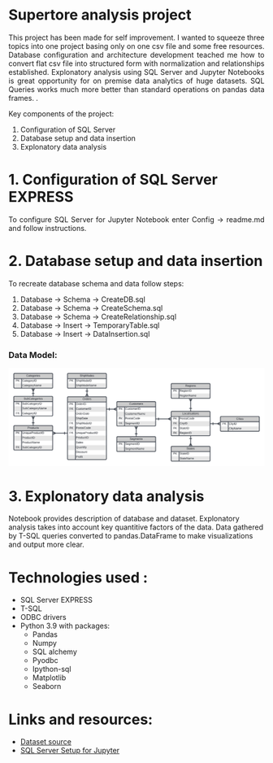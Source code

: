 # Supertore analysis project 

<p align='justify'>This project has been made for self improvement. I wanted to squeeze three topics into one project basing only on one csv file and some free resources. Database configuration and architecture development teached me how to convert flat csv file into structured form with normalization and relationships established. Explonatory analysis using SQL Server and Jupyter Notebooks is great opportunity for on premise data analytics of huge datasets. SQL Queries works much more better than standard operations on pandas data frames. .</p>

Key components of the project:
1. Configuration of SQL Server 
2. Database setup and data insertion 
3. Explonatory data analysis



# 1. Configuration of SQL Server EXPRESS
<p align='justify'>To configure SQL Server for Jupyter Notebook enter Config -> readme.md and follow instructions.</p>

# 2. Database setup and data insertion 
<p align='justify'> To recreate database schema and data follow steps: </p>

1. Database -> Schema -> CreateDB.sql 
2. Database -> Schema -> CreateSchema.sql
3. Database -> Schema -> CreateRelationship.sql
4. Database -> Insert -> TemporaryTable.sql
5. Database -> Insert -> DataInsertion.sql

### Data Model: 

![DatabaseSchema](Database/Schema/DataModel.png)

# 3. Explonatory data analysis
<p aling='justify'>Notebook provides description of database and dataset. Explonatory analysis takes into account key quantitive factors of the data. Data gathered by T-SQL queries converted to pandas.DataFrame to make visualizations and output more clear. </p>

 
# Technologies used :
* SQL Server EXPRESS 
* T-SQL 
* ODBC drivers 
* Python 3.9 with packages: 
    * Pandas
    * Numpy 
    * SQL alchemy 
    * Pyodbc
    * Ipython-sql
    * Matplotlib 
    * Seaborn 


# Links and resources:
* [Dataset source](https://www.kaggle.com/datasets/vivek468/superstore-dataset-final)
* [SQL Server Setup for Jupyter](https://www.google.com/search?q=sql+server+jupytert+notebook&oq=sql+server+jupytert+notebook&aqs=edge..69i57j0i512j0i433i512l3j69i65j69i61j69i60j69i61.11350j0j1&sourceid=chrome&ie=UTF-8)
